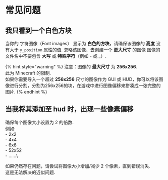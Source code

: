 # 常见问题

## 我只看到一个白色方块

当你的 字符图像（Font images） 显示为 **白色的方块**，请确保该图像的 **高度** 没有大于 `y_position` 属性的值.
忽略该图像，去创建一个 **更大尺寸** 的图像
图像的文件名中不要包含 **大写** 或 **特殊字符**（例如 - 或 _）.

{% hint style="warning" %}
注意：图像的 **最大尺寸** 为 **256x256**.\
此为 Minecraft 的限制.\
如果你需要导入一个超过 **256x256** 尺寸的图像作为 GUI 或 HUD，你可以将该图像进行分割，分割为256x256的块，在游戏中进行图像偏移来拼凑成一张完整的图片.
{% endhint %}

## 当我将其添加至 hud 时，出现一些像素偏移

确保每个图像大小设置为 2 的倍数.\
例如:\
\- 2x2\
\- 4x4\
\- 6x6\
\- 52x52\
\- ......\


如果仍然存在问题，请尝试将图像大小增加/减少 2 个像素，直到错误消失.\
这是无法解决的近似问题.
